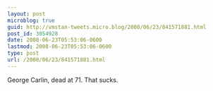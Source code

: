 ```yaml
---
layout: post
microblog: true
guid: http://vmstan-tweets.micro.blog/2008/06/23/841571881.html
post_id: 3054928
date: 2008-06-23T05:53:06-0600
lastmod: 2008-06-23T05:53:06-0600
type: post
url: /2008/06/23/841571881.html
---
```

George Carlin, dead at 71. That sucks.
